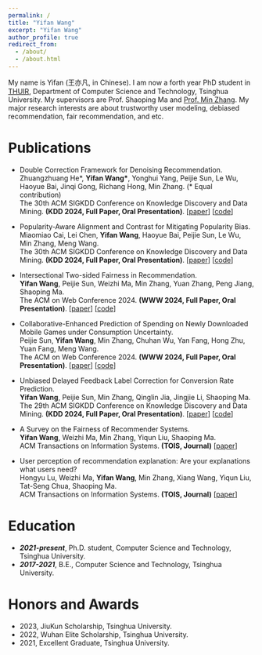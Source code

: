 ```yaml
---
permalink: /
title: "Yifan Wang"
excerpt: "Yifan Wang"
author_profile: true
redirect_from: 
  - /about/
  - /about.html
---
```


My name is Yifan (王亦凡, in Chinese). I am now a forth year PhD student in [THUIR](http://www.thuir.cn/), Department of Computer Science and Technology, Tsinghua University. My supervisors are Prof. Shaoping Ma and [Prof. Min Zhang](http://www.thuir.cn/group/~mzhang/). My major research interests are about trustworthy user modeling, debiased recommendation, fair recommendation, and etc.

Publications
======

* Double Correction Framework for Denoising Recommendation. \
Zhuangzhuang He\*, **Yifan Wang\***, Yonghui Yang, Peijie Sun, Le Wu, Haoyue Bai, Jinqi Gong, Richang Hong, Min Zhang. (\* Equal contribution) \
The 30th ACM SIGKDD Conference on Knowledge Discovery and Data Mining. **(KDD 2024, Full Paper, Oral Presentation)**. [[paper](https://arxiv.org/pdf/2405.11272)] [[code](https://github.com/bruno686/DCF)]

* Popularity-Aware Alignment and Contrast for Mitigating Popularity Bias. \
Miaomiao Cai, Lei Chen, **Yifan Wang**, Haoyue Bai, Peijie Sun, Le Wu, Min Zhang, Meng Wang. \
The 30th ACM SIGKDD Conference on Knowledge Discovery and Data Mining. **(KDD 2024, Full Paper, Oral Presentation)**. [[paper](https://arxiv.org/pdf/2405.20718)] [[code](https://github.com/miaomiao-cai2/KDD2024-PAAC)]

* Intersectional Two-sided Fairness in Recommendation. \
**Yifan Wang**, Peijie Sun, Weizhi Ma, Min Zhang, Yuan Zhang, Peng Jiang, Shaoping Ma. \
The ACM on Web Conference 2024. **(WWW 2024, Full Paper, Oral Presentation)**. [[paper](https://arxiv.org/pdf/2402.02816)] [[code](https://github.com/yfwang2021/ITFR)]

* Collaborative-Enhanced Prediction of Spending on Newly Downloaded Mobile Games under Consumption Uncertainty. \
Peijie Sun, **Yifan Wang**, Min Zhang, Chuhan Wu, Yan Fang, Hong Zhu, Yuan Fang, Meng Wang. \
The ACM on Web Conference 2024. **(WWW 2024, Full Paper, Oral Presentation)**. [[paper](https://arxiv.org/pdf/2404.08301)] [[code](https://doi.org/10.5281/zenodo.10775846)]

* Unbiased Delayed Feedback Label Correction for Conversion Rate Prediction. \
**Yifan Wang**, Peijie Sun, Min Zhang, Qinglin Jia, Jingjie Li, Shaoping Ma. \
The 29th ACM SIGKDD Conference on Knowledge Discovery and Data Mining. **(KDD 2024, Full Paper, Oral Presentation)**. [[paper](https://arxiv.org/pdf/2307.12756)] [[code](https://github.com/yfwang2021/ULC)]

* A Survey on the Fairness of Recommender Systems. \
**Yifan Wang**, Weizhi Ma, Min Zhang, Yiqun Liu, Shaoping Ma. \
ACM Transactions on Information Systems. **(TOIS, Journal)** [[paper](https://arxiv.org/pdf/2206.03761)]

* User perception of recommendation explanation: Are your explanations what users need? \
Hongyu Lu, Weizhi Ma, **Yifan Wang**, Min Zhang, Xiang Wang, Yiqun Liu, Tat-Seng Chua, Shaoping Ma. \
ACM Transactions on Information Systems. **(TOIS, Journal)** [[paper](https://dl.acm.org/doi/pdf/10.1145/3565480)]


Education
======
* ***2021-present***, Ph.D. student, Computer Science and Technology, Tsinghua University.
* ***2017-2021***, B.E., Computer Science and Technology, Tsinghua University.

Honors and Awards
======
* 2023, JiuKun Scholarship, Tsinghua University.
* 2022, Wuhan Elite Scholarship, Tsinghua University.
* 2021, Excellent Graduate, Tsinghua University.
